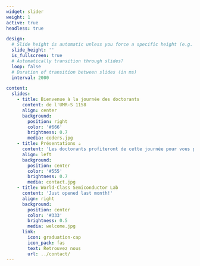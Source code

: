 ```yaml
---
widget: slider
weight: 1
active: true
headless: true

design:
  # Slide height is automatic unless you force a specific height (e.g. '400px')
  slide_height: ''
  is_fullscreen: true
  # Automatically transition through slides?
  loop: false
  # Duration of transition between slides (in ms)
  interval: 2000

content:
  slides:
    - title: Bienvenue à la journée des doctorants
      content: de l'UMR-S 1158
      align: center
      background:
        position: right
        color: '#666'
        brightness: 0.7
        media: coders.jpg
    - title: Présentations ☕️
      content: 'Les doctorants profiteront de cette journée pour vous présenter leur thèse et les travaux qu'ils ont réalisé'
      align: left
      background:
        position: center
        color: '#555'
        brightness: 0.7
        media: contact.jpg
    - title: World-Class Semiconductor Lab
      content: 'Just opened last month!'
      align: right
      background:
        position: center
        color: '#333'
        brightness: 0.5
        media: welcome.jpg
      link:
        icon: graduation-cap
        icon_pack: fas
        text: Retrouvez nous 
        url: ../contact/
---
```

